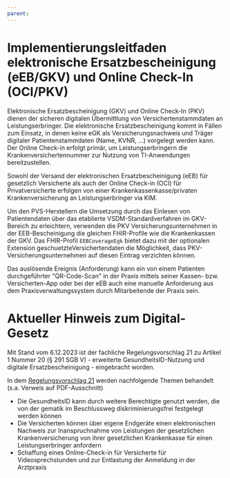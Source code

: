 ```yaml
---
parent:
---
```

# Implementierungsleitfaden elektronische Ersatzbescheinigung (eEB/GKV) und Online Check-In (OCI/PKV)

Elektronische Ersatzbescheinigung (GKV) und Online Check-In (PKV) dienen der sicheren digitalen Übermittlung von Versichertenstammdaten an Leistungserbringer. Die elektronische Ersatzbescheinigung kommt in Fällen zum Einsatz, in denen keine eGK als Versicherungsnachweis und Träger digitaler Patientenstammdaten (Name, KVNR, ...) vorgelegt werden kann. Der Online Check-in erfolgt primär, um Leistungserbringern die Krankenversichertennummer zur Nutzung von TI-Anwendungen bereitzustellen.

Sowohl der Versand der elektronischen Ersatzbescheinigung (eEB) für gesetzlich Versicherte als auch der Online Check-in (OCI) für Privatversicherte erfolgen von einer Krankenkassenkasse/privaten Krankenversicherung an Leistungserbringer via KIM.

Um den PVS-Herstellern die Umsetzung durch das Einlesen von Patientendaten über das etablierte VSDM-Standardverfahren im GKV-Bereich zu erleichtern, verwenden die PKV Versicherungsunternehmen in der EEB-Bescheinigung die gleichen FHIR-Profile wie die Krankenkassen der GKV. Das FHIR-Profil `EEBCoverageEgk` bietet dazu mit der optionalen Extension geschuetzteVersichertendaten die Möglichkeit, dass PKV-Versicherungsunternehmen auf diesen Eintrag verzichten können.

Das auslösende Ereignis (Anforderung) kann ein von einem Patienten durchgeführter "QR-Code-Scan" in der Praxis mittels seiner Kassen- bzw. Versicherten-App oder bei der eEB auch eine manuelle Anforderung aus dem Praxisverwaltungssystem durch Mitarbeitende der Praxis sein.

# Aktueller Hinweis zum Digital-Gesetz

Mit Stand vom 6.12.2023 ist der fachliche Regelungsvorschlag 21 zu Artikel 1 Nummer 20 (§ 291 SGB V) - erweiterte GesundheitsID-Nutzung und digitale Ersatzbescheinigung - eingebracht worden.

In dem [Regelungsvorschlag 21](https://raw.githubusercontent.com/gematik/spec-VSDM-Ersatzbescheinigung/master/Resources/downloads/DigiG_RV_21.pdf) werden nachfolgende Themen behandelt (s.a. Verweis auf PDF-Ausschnitt)

* Die GesundheitsID kann durch weitere Berechtigte genutzt werden, die von der gematik im Beschlussweg diskriminierungsfrei festgelegt werden können
* Die Versicherten können über eigene Endgeräte einen elektronischen Nachweis zur Inanspruchnahme von Leistungen der gesetzlichen Krankenversicherung von ihrer gesetzlichen Krankenkasse für einen Leistungserbringer anfordern
* Schaffung eines Online-Check-in für Versicherte für Videosprechstunden und zur Entlastung der Anmeldung in der Arztpraxis
